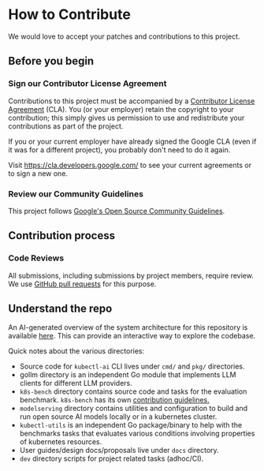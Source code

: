 # How to Contribute

We would love to accept your patches and contributions to this project.

## Before you begin

### Sign our Contributor License Agreement

Contributions to this project must be accompanied by a
[Contributor License Agreement](https://cla.developers.google.com/about) (CLA).
You (or your employer) retain the copyright to your contribution; this simply
gives us permission to use and redistribute your contributions as part of the
project.

If you or your current employer have already signed the Google CLA (even if it
was for a different project), you probably don't need to do it again.

Visit <https://cla.developers.google.com/> to see your current agreements or to
sign a new one.

### Review our Community Guidelines

This project follows [Google's Open Source Community
Guidelines](https://opensource.google/conduct/).

## Contribution process

### Code Reviews

All submissions, including submissions by project members, require review. We
use [GitHub pull requests](https://docs.github.com/articles/about-pull-requests)
for this purpose.

## Understand the repo

An AI-generated overview of the system architecture for this repository is
available [here](https://deepwiki.com/GoogleCloudPlatform/kubectl-ai/). This can
provide an interactive way to explore the codebase.

Quick notes about the various directories:
- Source code for `kubectl-ai` CLI lives under `cmd/` and `pkg/` directories.
- gollm directory is an independent Go module that implements LLM clients for
different LLM providers.
- `k8s-bench` directory contains source code and tasks for the evaluation benchmark. `k8s-bench` has its own [contribution guidelines.](k8s-bench/contributing.md)
- `modelserving` directory contains utilities and configuration to build and run
open source AI models locally or in a kubernetes cluster.
- `kubectl-utils` is an independent Go package/binary to help with the benchmarks tasks
that evaluates various conditions involving properties of kubernetes resources.
- User guides/design docs/proposals live under `docs` directory.
- `dev` directory scripts for project related tasks (adhoc/CI).
